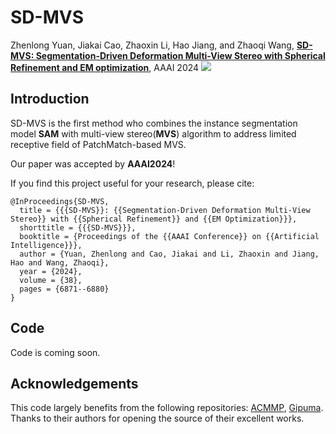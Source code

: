 # SD-MVS

Zhenlong Yuan, Jiakai Cao, Zhaoxin Li, Hao Jiang, and Zhaoqi Wang, [**SD-MVS: Segmentation-Driven Deformation Multi-View Stereo with Spherical Refinement and EM optimization**](https://arxiv.org/pdf/2401.06385), AAAI 2024
![](images/SD-MVS-pipeline1.png)

## Introduction
SD-MVS is the first method who combines the instance segmentation model **SAM** with multi-view stereo(**MVS**) algorithm to address limited receptive field of PatchMatch-based MVS.


Our paper was accepted by **AAAI2024**!

If you find this project useful for your research, please cite:  

```
@InProceedings{SD-MVS,
  title = {{{SD-MVS}}: {{Segmentation-Driven Deformation Multi-View Stereo}} with {{Spherical Refinement}} and {{EM Optimization}}},
  shorttitle = {{{SD-MVS}}},
  booktitle = {Proceedings of the {{AAAI Conference}} on {{Artificial Intelligence}}},
  author = {Yuan, Zhenlong and Cao, Jiakai and Li, Zhaoxin and Jiang, Hao and Wang, Zhaoqi},
  year = {2024},
  volume = {38},
  pages = {6871--6880}
}
```
## Code
Code is coming soon.

## Acknowledgements

This code largely benefits from the following repositories: [ACMMP](https://github.com/GhiXu/ACMMP.git), [Gipuma](https://github.com/kysucix/gipuma). Thanks to their authors for opening the source of their excellent works.
